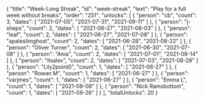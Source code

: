 {
  "title": "Week-Long Streak",
  "id": "week-streak",
  "text": "Play for a full week without breaks",
  "order": "251",
  "unlocks": [
    {
      "person": "cb",
      "count": 3,
      "dates": [
        "2021-07-05",
        "2021-07-31",
        "2021-09-11"
      ]
    },
    {
      "person": "j-sheps",
      "count": 2,
      "dates": [
        "2021-06-27",
        "2021-08-03"
      ]
    },
    {
      "person": "leaf",
      "count": 2,
      "dates": [
        "2021-06-27",
        "2021-07-08"
      ]
    },
    {
      "person": "apaleslimghost",
      "count": 2,
      "dates": [
        "2021-06-28",
        "2021-08-22"
      ]
    },
    {
      "person": "Oliver Turner",
      "count": 2,
      "dates": [
        "2021-06-30",
        "2021-07-08"
      ]
    },
    {
      "person": "Ania",
      "count": 2,
      "dates": [
        "2021-07-01",
        "2021-08-14"
      ]
    },
    {
      "person": "itsalex",
      "count": 2,
      "dates": [
        "2021-07-03",
        "2021-08-28"
      ]
    },
    {
      "person": "Lily2point0",
      "count": 1,
      "dates": [
        "2021-06-27"
      ]
    },
    {
      "person": "Rowan M",
      "count": 1,
      "dates": [
        "2021-06-27"
      ]
    },
    {
      "person": "varjmes",
      "count": 1,
      "dates": [
        "2021-06-27"
      ]
    },
    {
      "person": "Emma L",
      "count": 1,
      "dates": [
        "2021-08-08"
      ]
    },
    {
      "person": "Nick Ramsbottom",
      "count": 1,
      "dates": [
        "2021-08-26"
      ]
    }
  ],
  "totalUnlocks": 20
}